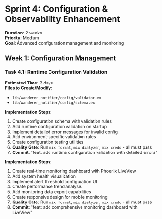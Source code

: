 # Sprint 4: Configuration & Observability Enhancement

**Duration**: 2 weeks  
**Priority**: Medium  
**Goal**: Advanced configuration management and monitoring

## Week 1: Configuration Management

### Task 4.1: Runtime Configuration Validation
**Estimated Time**: 2 days  
**Files to Create/Modify**:
- `lib/wanderer_notifier/config/validator.ex`
- `lib/wanderer_notifier/config/schema.ex`

**Implementation Steps**:
1. Create configuration schema with validation rules
2. Add runtime configuration validation on startup
3. Implement detailed error messages for invalid config
4. Add environment-specific validation rules
5. Create configuration testing utilities
6. **Quality Gate**: Run `mix format`, `mix dialyzer`, `mix credo` - all must pass
7. **Commit**: "feat: add runtime configuration validation with detailed errors"


**Implementation Steps**:
1. Create real-time monitoring dashboard with Phoenix LiveView
2. Add system health visualization
3. Implement alert threshold configuration UI
4. Create performance trend analysis
5. Add monitoring data export capabilities
6. Create responsive design for mobile monitoring
7. **Quality Gate**: Run `mix format`, `mix dialyzer`, `mix credo` - all must pass
8. **Commit**: "feat: add comprehensive monitoring dashboard with LiveView"